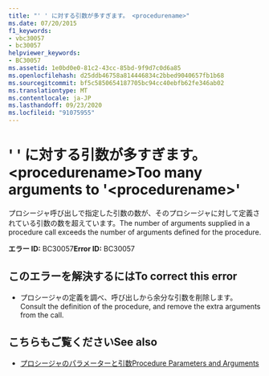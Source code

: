 ```yaml
---
title: "' ' に対する引数が多すぎます。 <procedurename>"
ms.date: 07/20/2015
f1_keywords:
- vbc30057
- bc30057
helpviewer_keywords:
- BC30057
ms.assetid: 1e0bd0e0-81c2-43cc-85bd-9f9d7c0d6a85
ms.openlocfilehash: d25ddb46758a814446834c2bbed9040657fb1b68
ms.sourcegitcommit: bf5c5850654187705bc94cc40ebfb62fe346ab02
ms.translationtype: MT
ms.contentlocale: ja-JP
ms.lasthandoff: 09/23/2020
ms.locfileid: "91075955"
---
```

# <a name="too-many-arguments-to-procedurename"></a><span data-ttu-id="d33ec-102">' ' に対する引数が多すぎます。 \<procedurename></span><span class="sxs-lookup"><span data-stu-id="d33ec-102">Too many arguments to '\<procedurename>'</span></span>

<span data-ttu-id="d33ec-103">プロシージャ呼び出しで指定した引数の数が、そのプロシージャに対して定義されている引数の数を超えています。</span><span class="sxs-lookup"><span data-stu-id="d33ec-103">The number of arguments supplied in a procedure call exceeds the number of arguments defined for the procedure.</span></span>  
  
 <span data-ttu-id="d33ec-104">**エラー ID:** BC30057</span><span class="sxs-lookup"><span data-stu-id="d33ec-104">**Error ID:** BC30057</span></span>  
  
## <a name="to-correct-this-error"></a><span data-ttu-id="d33ec-105">このエラーを解決するには</span><span class="sxs-lookup"><span data-stu-id="d33ec-105">To correct this error</span></span>  
  
- <span data-ttu-id="d33ec-106">プロシージャの定義を調べ、呼び出しから余分な引数を削除します。</span><span class="sxs-lookup"><span data-stu-id="d33ec-106">Consult the definition of the procedure, and remove the extra arguments from the call.</span></span>  
  
## <a name="see-also"></a><span data-ttu-id="d33ec-107">こちらもご覧ください</span><span class="sxs-lookup"><span data-stu-id="d33ec-107">See also</span></span>

- [<span data-ttu-id="d33ec-108">プロシージャのパラメーターと引数</span><span class="sxs-lookup"><span data-stu-id="d33ec-108">Procedure Parameters and Arguments</span></span>](../programming-guide/language-features/procedures/procedure-parameters-and-arguments.md)
